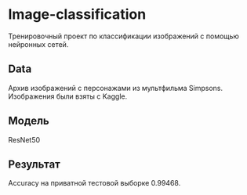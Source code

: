 # Image-classification
Тренировочный проект по классификации изображений с помощью нейронных сетей.

## Data

Архив изображений с персонажами из мультфильма Simpsons. Изображения были взяты с Kaggle.

## Модель

ResNet50

## Результат

Accuracy на приватной тестовой выборке 0.99468.

